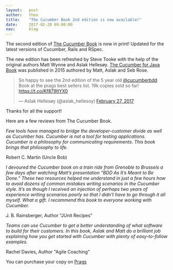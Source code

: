 ```yaml
---
layout:   post
author:   theo
title:    "The Cucumber Book 2nd edition is now available!"
date:     2017-02-28 09:00:00
nav:      blog
---
```


The second edition of [The Cucumber Book](https://pragprog.com/book/hwcuc2/the-cucumber-book-second-edition) is now in print! Updated for the latest versions of Cucumber, Rails and RSpec. 

The new edition has been refreshed by Steve Tooke with the help of the original authors Matt Wynne and Aslak Hellesøy. [The Cucumber for Java Book](https://pragprog.com/book/srjcuc/the-cucumber-for-java-book) was published in 2015 authored by Matt, Aslak and Seb Rose. 

<blockquote class="twitter-tweet" data-lang="en"><p lang="en" dir="ltr">So happy to see the 2nd edition of the 5 year old <a href="https://twitter.com/cucumberbdd">@cucumberbdd</a> Book at the prags best sellers list. 19k copies sold so far! <a href="https://t.co/Kf879ItYX0">https://t.co/Kf879ItYX0</a></p>&mdash; Aslak Hellesøy (@aslak_hellesoy) <a href="https://twitter.com/aslak_hellesoy/status/836357554489933824">February 27, 2017</a></blockquote>
<script async src="//platform.twitter.com/widgets.js" charset="utf-8"></script>

Thanks for all the support!

Here are a few reviews from The Cucumber Book. 

*Few tools have managed to bridge the developer-customer divide as well as Cucumber has. Cucumber is not a tool for testing applications. Cucumber is a philosophy for communicating requirements. This book brings that philosophy to life.*

Robert C. Martin (Uncle Bob)

*I devoured the Cucumber book on a train ride from Grenoble to Brussels a few days after watching Matt’s presentation “BDD As It’s Meant to Be Done.” These two resources helped me understand in just a few hours how to avoid dozens of common mistakes writing scenarios in the Cucumber style. It’s as though I received an injection of perhaps two years of experience writing scenarios poorly so that I didn’t have to go through it all myself. What a gift. I recommend this book to everyone working with Cucumber.*

J. B. Rainsberger, Author "JUnit Recipes"

*Teams can use Cucumber to get a better understanding of what software to build for their customers. In this book, Aslak and Matt do a brilliant job explaining how you get started with Cucumber with plenty of easy-to-follow examples.*

Rachel Davies, Author "Agile Coaching"

You can purchase your copy on [Prags](https://pragprog.com/book/hwcuc2/the-cucumber-book-second-edition)
